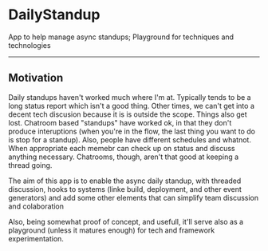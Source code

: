 # DailyStandup
App to help manage async standups; Playground for techniques and technologies

---

## Motivation

Daily standups haven't worked much where I'm at. Typically tends to be a long status report which isn't a good thing. Other times, we can't get into a decent tech discusion because it is is outside the scope.
Things also get lost. Chatroom based "standups" have worked ok, in that they don't produce interuptions (when you're in the flow, the last thing you want to do is stop for a standup). Also, people have different schedules and whatnot.
When appropriate each memebr can check up on status and discuss anything necessary. Chatrooms, though, aren't that good at keeping a thread going.

The aim of this app is to enable the async daily standup, with threaded discussion, hooks to systems (linke build, deployment, and other event generators)
and add some other elements that can simplify team discussion and colaboration

Also, being somewhat proof of concept, and usefull, it'll serve also as a playground (unless it matures enough) for tech and framework experimentation.  